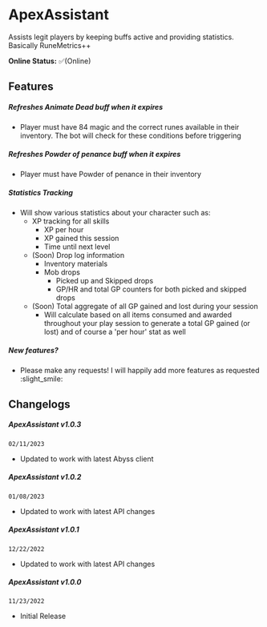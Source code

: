 # ApexAssistant
Assists legit players by keeping buffs active and providing statistics. Basically RuneMetrics++

**Online Status:**
✅(Online)

## Features
##### Refreshes Animate Dead buff when it expires
 * Player must have 84 magic and the correct runes available in their inventory. The bot will check for these conditions before triggering
##### Refreshes Powder of penance buff when it expires
* Player must have Powder of penance in their inventory
##### Statistics Tracking
* Will show various statistics about your character such as:
    * XP tracking for all skills
        * XP per hour
        * XP gained this session
        * Time until next level
    * (Soon) Drop log information
        * Inventory materials
        * Mob drops
            * Picked up and Skipped drops
            * GP/HR and total GP counters for both picked and skipped drops
   * (Soon) Total aggregate of all GP gained and lost during your session
        * Will calculate based on all items consumed and awarded throughout your play session to generate a total GP gained (or lost) and of course a 'per hour' stat as well

##### New features?
* Please make any requests! I will happily add more features as requested :slight_smile:

## Changelogs
##### ApexAssistant v1.0.3
`02/11/2023`
- Updated to work with latest Abyss client

##### ApexAssistant v1.0.2
`01/08/2023`
- Updated to work with latest API changes

##### ApexAssistant v1.0.1
`12/22/2022`
- Updated to work with latest API changes

##### ApexAssistant v1.0.0
`11/23/2022`
- Initial Release